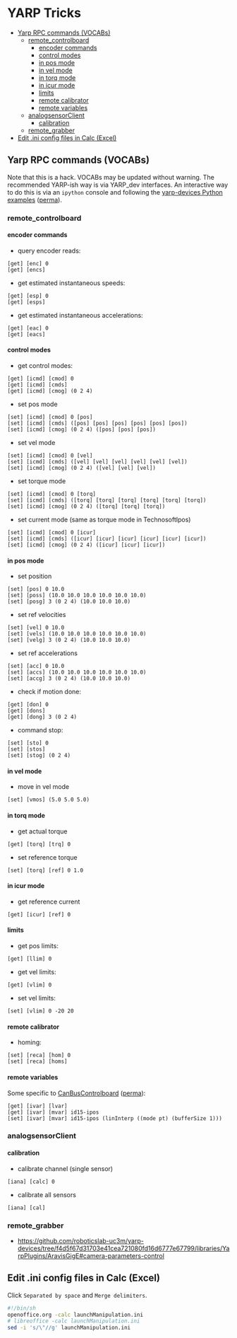 # YARP Tricks

* [Yarp RPC commands (VOCABs)](#yarp-rpc-commands-vocabs)
    * [remote_controlboard](#remote_controlboard)
        * [encoder commands](#encoder-commands)
        *   [control modes](#control-modes)
        * [in pos mode](#in-pos-mode)
        * [in vel mode](#in-vel-mode)
        * [in torq mode](#in-torq-mode)
        * [in icur mode](#in-icur-mode)
        * [limits](#limits)
        * [remote calibrator](#remote-calibrator)
        * [remote variables](#remote-variables)
    * [analogsensorClient](#analogsensorclient)
        * [calibration](#calibration)
    * [remote_grabber](#remote_grabber)
* [Edit .ini config files in Calc (Excel)](#edit-ini-config-files-in-calc-excel)

## Yarp RPC commands (VOCABs)
Note that this is a hack. VOCABs may be updated without warning. The recommended YARP-ish way is via YARP_dev interfaces. An interactive way to do this is via an `ipython` console and following the [yarp-devices Python examples](https://github.com/roboticslab-uc3m/yarp-devices/tree/master/examples/python) ([perma](https://github.com/roboticslab-uc3m/yarp-devices/tree/64831bcd9acad3748760490b75723cf5ef7400b3/examples/python)).

### remote_controlboard

#### encoder commands
* query encoder reads:
```
[get] [enc] 0
[get] [encs]
```

* get estimated instantaneous speeds:
```
[get] [esp] 0
[get] [esps]
```

* get estimated instantaneous accelerations:
```
[get] [eac] 0
[get] [eacs]
```

#### control modes
* get control modes:
```
[get] [icmd] [cmod] 0
[get] [icmd] [cmds]
[get] [icmd] [cmog] (0 2 4)
```

* set pos mode
```
[set] [icmd] [cmod] 0 [pos]
[set] [icmd] [cmds] ([pos] [pos] [pos] [pos] [pos] [pos])
[set] [icmd] [cmog] (0 2 4) ([pos] [pos] [pos])
```

* set vel mode
```
[set] [icmd] [cmod] 0 [vel]
[set] [icmd] [cmds] ([vel] [vel] [vel] [vel] [vel] [vel])
[set] [icmd] [cmog] (0 2 4) ([vel] [vel] [vel])
```

* set torque mode
```
[set] [icmd] [cmod] 0 [torq]
[set] [icmd] [cmds] ([torq] [torq] [torq] [torq] [torq] [torq])
[set] [icmd] [cmog] (0 2 4) ([torq] [torq] [torq])
```

* set current mode (same as torque mode in TechnosoftIpos)
```
[set] [icmd] [cmod] 0 [icur]
[set] [icmd] [cmds] ([icur] [icur] [icur] [icur] [icur] [icur])
[set] [icmd] [cmog] (0 2 4) ([icur] [icur] [icur])
```

#### in pos mode
* set position
```
[set] [pos] 0 10.0
[set] [poss] (10.0 10.0 10.0 10.0 10.0 10.0)
[set] [posg] 3 (0 2 4) (10.0 10.0 10.0)
```

* set ref velocities
```
[set] [vel] 0 10.0
[set] [vels] (10.0 10.0 10.0 10.0 10.0 10.0)
[set] [velg] 3 (0 2 4) (10.0 10.0 10.0)
```

* set ref accelerations
```
[set] [acc] 0 10.0
[set] [accs] (10.0 10.0 10.0 10.0 10.0 10.0)
[set] [accg] 3 (0 2 4) (10.0 10.0 10.0)
```

* check if motion done:
```
[get] [don] 0
[get] [dons]
[get] [dong] 3 (0 2 4)
```

* command stop:
```
[set] [sto] 0
[set] [stos]
[set] [stog] (0 2 4)
```

#### in vel mode
* move in vel mode
```
[set] [vmos] (5.0 5.0 5.0)
```

#### in torq mode
* get actual torque
```
[get] [torq] [trq] 0
```

* set reference torque
```
[set] [torq] [ref] 0 1.0
```

#### in icur mode
* get reference current
```
[get] [icur] [ref] 0
```

#### limits
* get pos limits:
```
[get] [llim] 0
```

* get vel limits:
```
[get] [vlim] 0
```

* set vel limits:
```
[set] [vlim] 0 -20 20
```

#### remote calibrator
* homing:
```
[set] [reca] [hom] 0
[set] [reca] [homs]
```

#### remote variables
Some specific to [CanBusControlboard](https://github.com/roboticslab-uc3m/yarp-devices/tree/master/libraries/YarpPlugins/CanBusControlboard) ([perma](https://github.com/roboticslab-uc3m/yarp-devices/tree/bd1a72b63dd22b670fd1e21ff7d670254c195522/libraries/YarpPlugins/CanBusControlboard)):
```
[get] [ivar] [lvar]
[get] [ivar] [mvar] id15-ipos
[set] [ivar] [mvar] id15-ipos (linInterp ((mode pt) (bufferSize 1)))
```

### analogsensorClient

#### calibration
* calibrate channel (single sensor)
```
[iana] [calc] 0
```

* calibrate all sensors
```
[iana] [cal]
```


### remote_grabber
- https://github.com/roboticslab-uc3m/yarp-devices/tree/f4d5f67d31703e41cea721080fd16d6777e67799/libraries/YarpPlugins/AravisGigE#camera-parameters-control


## Edit .ini config files in Calc (Excel)
Click `Separated by space` and `Merge delimiters`.
```bash
#!/bin/sh
openoffice.org -calc launchManipulation.ini
# libreoffice -calc launchManipulation.ini
sed -i 's/\"//g' launchManipulation.ini
```

